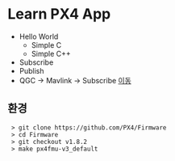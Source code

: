 # Learn PX4 App
 * Hello World
   * Simple C
   * Simple C++
 * Subscribe
 * Publish
 * QGC -> Mavlink -> Subscribe [이동](QGCReceiver/README.md)

## 환경
```console
 > git clone https://github.com/PX4/Firmware
 > cd Firmware
 > git checkout v1.8.2
 > make px4fmu-v3_default
```

